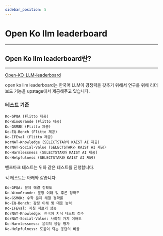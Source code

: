 ```yaml
---
sidebar_position: 5
---
```


# Open Ko llm leaderboard
---

## Open Ko llm leaderboard란?
---

[Open-KO-LLM-leaderboard](https://huggingface.co/spaces/upstage/open-ko-llm-leaderboard)

open ko llm leaderboard는 한국어 LLM이 경쟁력을 갖추기 위해서 연구를 위해 리더보드 기능을 upstage에서 제공해주고 있습니다.

### 테스트 기준

```text
Ko-GPQA (Flitto 제공)
Ko-WinoGrande (Flitto 제공)
Ko-GSM8K (Flitto 제공)
Ko-EQ-Bench (Flitto 제공)
Ko-IFEval (Flitto 제공)
KorNAT-Knowledge (SELECTSTAR와 KAIST AI 제공)
KorNAT-Social-Value (SELECTSTAR와 KAIST AI 제공)
Ko-Harmlessness (SELECTSTAR와 KAIST AI 제공)
Ko-Helpfulness (SELECTSTAR와 KAIST AI 제공)
```

벤츠마크 테스트는 위와 같은 테스트를 진행합니다.

각 테스트는 아래와 같습니다.

```text
Ko-GPQA: 문제 해결 정확도
Ko-WinoGrande: 문장 이해 및 추론 정확도
Ko-GSM8K: 수학 문제 해결 정확률
Ko-EQ-Bench: 감정 이해 및 대응 능력
Ko-IFEval: 지침 따르기 성능
KorNAT-Knowledge: 한국어 지식 테스트 점수
KorNAT-Social-Value: 사회적 가치 이해도
Ko-Harmlessness: 윤리적 응답 평가
Ko-Helpfulness: 도움이 되는 응답의 비율
```